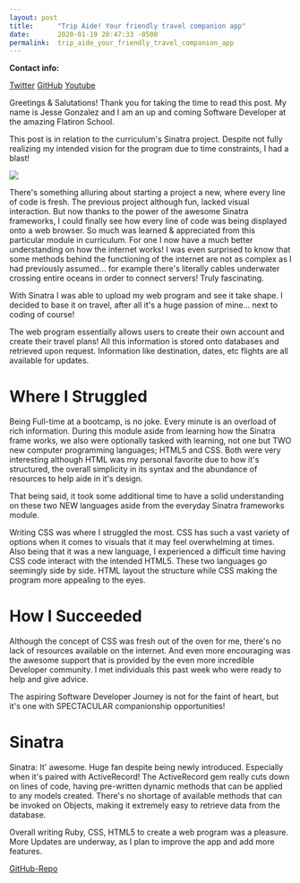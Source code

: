 ```yaml
---
layout: post
title:      "Trip Aide! Your friendly travel companion app"
date:       2020-01-19 20:47:33 -0500
permalink:  trip_aide_your_friendly_travel_companion_app
---
```


**Contact info:**

[Twitter](https://twitter.com/JesseGonz024ttp://)
[GitHub](http://github.com/JesseGonzalez024)
[Youtube](https://youtu.be/jZ7jzK7A_vY)

Greetings & Salutations! 
Thank you for taking the time to read this post. My name is Jesse Gonzalez and I am an up and coming Software Developer at the amazing Flatiron School. 

This post is in relation to the curriculum's Sinatra project. Despite not fully realizing my intended vision for the program due to time constraints, I had a blast!

![](https://i.imgur.com/ysCJNDK.jpg)

There's something alluring about starting a project a new, where every line of code is fresh. The previous project although fun, lacked visual interaction. But now thanks to the power of the awesome Sinatra frameworks, I could finally see how every line of code was being displayed onto a web browser. So much was learned & appreciated from this particular module in curriculum. For one I now have a much better understanding on how the internet works! I was even surprised to know that some methods behind the functioning of the internet are not as complex as I had previously assumed... for example there's literally cables underwater crossing entire oceans in order to connect servers! Truly fascinating. 

With Sinatra I was able to upload my web program and see it take shape. I decided to base it on travel, after all it's a huge passion of mine... next to coding of course! 

The web program essentially allows users to create their own account and create their travel plans! All this information is stored onto databases and retrieved upon request. Information like destination, dates, etc flights are all available for updates. 

# Where I Struggled
Being Full-time at a bootcamp, is no joke. Every minute is an overload of rich information. During this module aside from learning how the Sinatra frame works, we also were optionally tasked with learning, not one but TWO new computer programming languages; HTML5 and CSS. Both were very interesting although HTML was my personal favorite due to how it's structured, the overall simplicity in its syntax and the abundance of resources to help aide in it's design. 

That being said, it took some additional time to have a solid understanding on these two NEW languages aside from the everyday Sinatra frameworks module.

Writing CSS was where I struggled the most. CSS has such a vast variety of options when it comes to visuals that it may feel overwhelming at times. Also being that it was a new language, I experienced a difficult time having CSS code interact with the intended HTML5. These two languages go seemingly side by side. HTML layout the structure while CSS making the program more appealing to the eyes. 

# How I Succeeded
Although the concept of CSS was fresh out of the oven for me, there's no lack of resources available on the internet. And even more encouraging was the awesome support that is provided by the even more incredible Developer community. I met individuals this past week who were ready to help and give advice. 

The aspiring Software Developer Journey is not for the faint of heart, but it's one with SPECTACULAR companionship opportunities!

# Sinatra
Sinatra: It' awesome. Huge fan despite being newly introduced. Especially when it's paired with ActiveRecord! The ActiveRecord gem really cuts down on lines of code, having pre-written dynamic methods that can be applied to any models created. There's no shortage of available methods that can be invoked on Objects, making it extremely easy to retrieve data from the database.

Overall writing Ruby, CSS, HTML5 to create a web program was a pleasure. More Updates are underway, as I plan to improve the app and add more features.

[GitHub-Repo](https://github.com/JesseGonzalez024/Trip-Aide.git)






